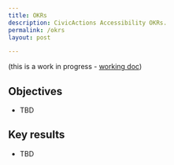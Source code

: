 ```yaml
---
title: OKRs
description: CivicActions Accessibility OKRs.
permalink: /okrs
layout: post

---
```


(this is a work in progress - [working doc](https://docs.google.com/document/d/17SA1mNcVtTH7daKThZDN_QIdoRyYXhEjNmqkSEAJRTE/edit?usp=sharing))

## Objectives

* TBD

## Key results

* TBD
